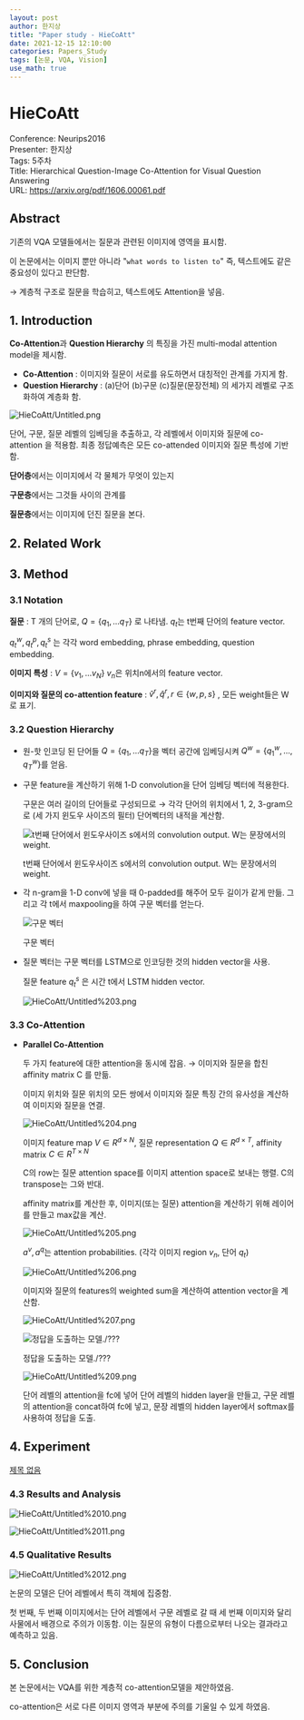 ```yaml
---
layout: post
author: 한지상
title: "Paper study - HieCoAtt"
date: 2021-12-15 12:10:00
categories: Papers_Study
tags: [논문, VQA, Vision]
use_math: true
---
```


# HieCoAtt

Conference: Neurips2016  
Presenter: 한지상  
Tags: 5주차  
Title: Hierarchical Question-Image Co-Attention for Visual Question   Answering  
URL: https://arxiv.org/pdf/1606.00061.pdf  


## Abstract

기존의 VQA 모델들에서는 질문과 관련된 이미지에 영역을 표시함.

이 논문에서는 이미지 뿐만 아니라 "`what words to listen to`" 즉, 텍스트에도 같은 중요성이 있다고 판단함.

→ 계층적 구조로 질문을 학습히고, 텍스트에도 Attention을 넣음.

## 1. Introduction

**Co-Attention**과 **Question Hierarchy** 의 특징을 가진 multi-modal attention model을 제시함.

- **Co-Attention** : 이미지와 질문이 서로를 유도하면서 대칭적인 관계를 가지게 함.
- **Question Hierarchy** : (a)단어 (b)구문 (c)질문(문장전체) 의 세가지 레벨로 구조화하여 계층화 함.

![HieCoAtt/Untitled.png](HieCoAtt/Untitled.png)

단어, 구문, 질문 레벨의 임베딩을 추출하고, 각 레벨에서 이미지와 질문에 co-attention 을 적용함. 최종 정답예측은 모든 co-attended 이미지와 질문 특성에 기반함.

**단어층**에서는 이미지에서 각 물체가 무엇이 있는지

**구문층**에서는 그것들 사이의 관계를

**질문층**에서는 이미지에 던진 질문을 본다.

## 2. Related Work

## 3. Method

### 3.1 Notation

**질문** : T 개의 단어로, $Q=\{q_1,... q_T\}$ 로 나타냄. $q_t$는 t번째 단어의 feature vector.

$q_t^w, q_t^p, q_t^s$ 는 각각 word embedding, phrase embedding, question embedding.

**이미지 특성** : $V=\{v_1,... v_N\}$ $v_n$은 위치n에서의 feature vector.

**이미지와 질문의 co-attention feature** : $\hat{v}^r, \hat{q}^r , r\in \{w, p, s\}$ , 모든 weight들은 W로 표기.

### 3.2 Question Hierarchy

- 원-핫 인코딩 된 단어들 $Q=\{q_1,... q_T\}$을 벡터 공간에 임베딩시켜 $Q^w=\{q_1^w,...,q_T^w\}$를 얻음.

- 구문 feature을 계산하기 위해 1-D convolution을 단어 임베딩 벡터에 적용한다.
    
    구문은 여러 길이의 단어들로 구성되므로 → 각각 단어의 위치에서 1, 2, 3-gram으로  (세 가지 윈도우 사이즈의 필터) 단어벡터의 내적을 계산함. 
    
    ![t번째 단어에서 윈도우사이즈 s에서의 convolution output. W는 문장에서의 weight.](HieCoAtt/Untitled1.png)
    
    t번째 단어에서 윈도우사이즈 s에서의 convolution output. W는 문장에서의 weight.
    

- 각 n-gram을 1-D conv에 넣을 때 0-padded를 해주어 모두 길이가 같게 만듦. 그리고 각 t에서 maxpooling을 하여 구문 벡터를 얻는다.
    
    ![구문 벡터](HieCoAtt/Untitled2.png)
    
    구문 벡터
    

- 질문 벡터는 구문 벡터를 LSTM으로 인코딩한 것의 hidden vector을 사용.
    
    질문 feature $q_t^s$ 은 시간 t에서 LSTM hidden vector.
    
    ![HieCoAtt/Untitled%203.png](HieCoAtt/Untitled3.png)
    

### 3.3 Co-Attention

- **Parallel Co-Attention**
    
    두 가지 feature에 대한 attention을 동시에 잡음. → 이미지와 질문을 합친 affinity matrix C 를 만듦. 
    
    이미지 위치와 질문 위치의 모든 쌍에서 이미지와 질문 특징 간의 유사성을 계산하여 이미지와 질문을 연결.
    
    ![HieCoAtt/Untitled%204.png](HieCoAtt/Untitled4.png)
    
    이미지 feature map $V \in R^{d\times N}$, 질문 representation $Q\in R^{d \times T}$, affinity matrix $C\in R^{T\times N}$
    
    C의 row는 질문 attention space를 이미지 attention space로 보내는 행렬. C의 transpose는 그와 반대.
    
    affinity matrix를 계산한 후, 이미지(또는 질문) attention을 계산하기 위해 레이어를 만들고 max값을 계산.
    
    ![HieCoAtt/Untitled%205.png](HieCoAtt/Untitled5.png)
    
    $a^v, a^q$는 attention probabilities. (각각 이미지 region $v_n$, 단어 $q_t$)
    
    ![HieCoAtt/Untitled%206.png](HieCoAtt/Untitled6.png)
    
    이미지와 질문의 features의 weighted sum을 계산하여 attention vector을 계산함.
    
    ![HieCoAtt/Untitled%207.png](HieCoAtt/Untitled7.png)
    
    ![정답을 도출하는 모델./???](HieCoAtt/Untitled8.png)
    
    정답을 도출하는 모델./???
    
    ![HieCoAtt/Untitled%209.png](HieCoAtt/Untitled9.png)
    
    단어 레벨의 attention을 fc에 넣어 단어 레벨의 hidden layer을 만들고, 구문 레벨의 attention을 concat하여 fc에 넣고, 문장 레벨의 hidden layer에서 softmax를 사용하여 정답을 도출.
    

## 4. Experiment

[제목 없음](HieCoAtt/%E1%84%8C%E1%85%A6%E1%84%86%E1%85%A9%E1%86%A8%20%E1%84%8B%E1%85%A5%E1%86%B9%E1%84%82%E1%85%B3%E1%86%AB%20%E1%84%83%E1%85%A6%E1%84%8B%E1%85%B5%E1%84%90%E1%85%A5%E1%84%87%E1%85%A6%E1%84%8B%E1%85%B5%E1%84%89%E1%85%B3%202fa3790705454af887a90c8abf0bc7fd.csv)

### 4.3 Results and Analysis

![HieCoAtt/Untitled%2010.png](HieCoAtt/Untitled10.png)

![HieCoAtt/Untitled%2011.png](HieCoAtt/Untitled11.png)

### 4.5 Qualitative Results

![HieCoAtt/Untitled%2012.png](HieCoAtt/Untitled12.png)

논문의 모델은 단어 레벨에서 특히 객체에 집중함.

첫 번째, 두 번째 이미지에서는 단어 레벨에서 구문 레벨로 갈 때 세 번째 이미지와 달리 사물에서 배경으로 주의가 이동함. 이는 질문의 유형이 다름으로부터 나오는 결과라고 예측하고 있음.

## 5. Conclusion

본 논문에서는 VQA를 위한 계층적 co-attention모델을 제안하였음.

co-attention은 서로 다른 이미지 영역과 부분에 주의를 기울일 수 있게 하였음.